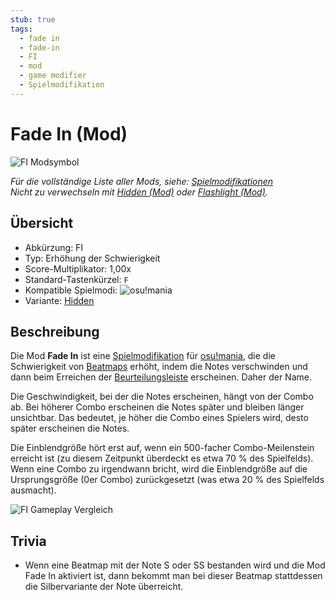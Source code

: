 ```yaml
---
stub: true
tags:
  - fade in
  - fade-in
  - FI
  - mod
  - game modifier
  - Spielmodifikation
---
```


# Fade In (Mod)

![FI Modsymbol](/wiki/shared/mods/FI.png "Fade In (FI) Modsymbol")

*Für die vollständige Liste aller Mods, siehe: [Spielmodifikationen](/wiki/Game_modifier)*\
*Nicht zu verwechseln mit [Hidden (Mod)](/wiki/Game_modifier/Hidden) oder [Flashlight (Mod)](/wiki/Game_modifier/Flashlight).*

## Übersicht

- Abkürzung: FI
- Typ: Erhöhung der Schwierigkeit
- Score-Multiplikator: 1,00x
- Standard-Tastenkürzel: `F`
- Kompatible Spielmodi: ![][osu!mania]
- Variante: [Hidden](/wiki/Game_modifier/Hidden)

## Beschreibung

Die Mod **Fade In** ist eine [Spielmodifikation](/wiki/Game_modifier) für [osu!mania](/wiki/Game_mode/osu!mania), die die Schwierigkeit von [Beatmaps](/wiki/Beatmap) erhöht, indem die Notes verschwinden und dann beim Erreichen der [Beurteilungsleiste](/wiki/Gameplay/Judgement) erscheinen. Daher der Name.

Die Geschwindigkeit, bei der die Notes erscheinen, hängt von der Combo ab. Bei höherer Combo erscheinen die Notes später und bleiben länger unsichtbar. Das bedeutet, je höher die Combo eines Spielers wird, desto später erscheinen die Notes.

Die Einblendgröße hört erst auf, wenn ein 500-facher Combo-Meilenstein erreicht ist (zu diesem Zeitpunkt überdeckt es etwa 70 % des Spielfelds). Wenn eine Combo zu irgendwann bricht, wird die Einblendgröße auf die Ursprungsgröße (0er Combo) zurückgesetzt (was etwa 20 % des Spielfelds ausmacht).

![FI Gameplay Vergleich](img/FI-combo-comparison-mania.jpg "Gameplay in osu!mania, bei dem die Mod Fade In bei einer 89er Combo aktiviert ist (links oben), bei einer 332er Combo (mittig oben), bei einer 513er Combo (rechts oben/links unten) und bei einer 900er Combo (rechts unten)")

## Trivia

- Wenn eine Beatmap mit der Note S oder SS bestanden wird und die Mod Fade In aktiviert ist, dann bekommt man bei dieser Beatmap stattdessen die Silbervariante der Note überreicht.

[osu!mania]: /wiki/shared/mode/mania.png "osu!mania"
